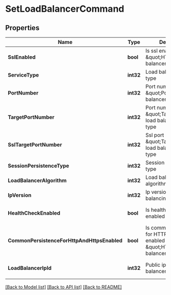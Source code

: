 # SetLoadBalancerCommand

## Properties
Name | Type | Description | Notes
------------ | ------------- | ------------- | -------------
**SslEnabled** | **bool** | Is ssl enabled (only for \&quot;HTTP\&quot; load balancer service type) | [optional] [default to null]
**ServiceType** | **int32** | Load balancer service type | [default to null]
**PortNumber** | **int32** | Port number for \&quot;Port\&quot; load balancer service type | [optional] [default to null]
**TargetPortNumber** | **int32** | Port number for \&quot;TargetPort\&quot; load balancer service type | [optional] [default to null]
**SslTargetPortNumber** | **int32** | Ssl port number for \&quot;TargetPort\&quot; load balancer service type | [optional] [default to null]
**SessionPersistenceType** | **int32** | Session persistence type | [default to null]
**LoadBalancerAlgorithm** | **int32** | Load balancing algorithm | [default to null]
**IpVersion** | **int32** | Ip version for load balancing | [default to null]
**HealthCheckEnabled** | **bool** | Is health check enabled | [optional] [default to null]
**CommonPersistenceForHttpAndHttpsEnabled** | **bool** | Is common persistence for HTTP and HTTPS enabled (only for \&quot;HTTP\&quot; load balancer service type) | [optional] [default to null]
**LoadBalancerIpId** | **int32** | Public ip id for load balancer | [optional] [default to null]

[[Back to Model list]](../README.md#documentation-for-models) [[Back to API list]](../README.md#documentation-for-api-endpoints) [[Back to README]](../README.md)



